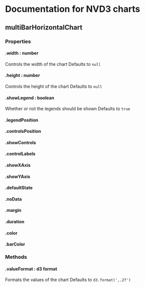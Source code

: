 # Documentation for NVD3 charts

## multiBarHorizontalChart

### Properties

#### .width : number
Controls the width of the chart
Defaults to `null`

#### .height : number
Controls the height of the chart
Defaults to `null`

#### .showLegend : boolean
Whether or not the legends should be shown
Defaults to `true`

#### .legendPosition

#### .controlsPosition

#### .showControls

#### .controlLabels

#### .showXAxis

#### .showYAxis

#### .defaultState

#### .noData

#### .margin

#### .duration

#### .color

#### .barColor

### Methods

#### .valueFormat : d3 format
Formats the values of the chart
Defaults to `d3.format(',.2f')`